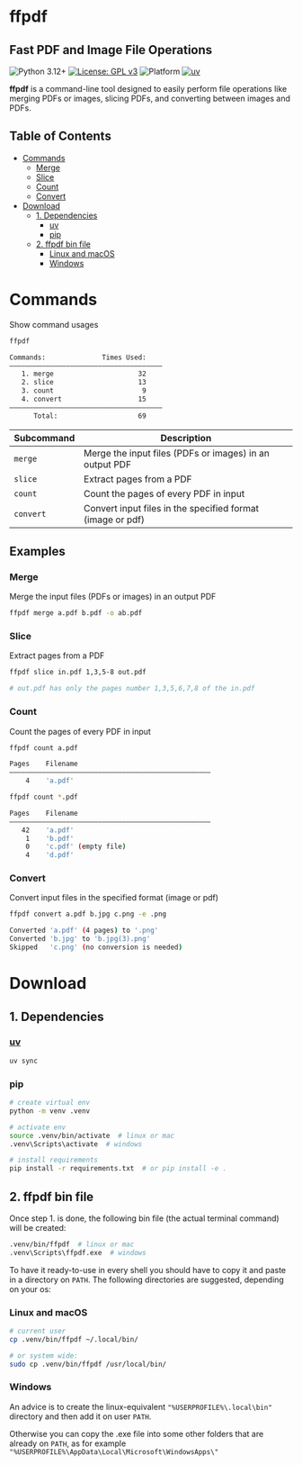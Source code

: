 # ffpdf
## Fast PDF and Image File Operations

<!-- Badges -->
![Python 3.12+](https://img.shields.io/badge/python-3.12+-blue) [![License: GPL v3](https://img.shields.io/badge/License-GPLv3-yellow.svg)](https://www.gnu.org/licenses/gpl-3.0) ![Platform](https://img.shields.io/badge/platform-Linux,%20Windows,%20macOS-green) [![uv](https://img.shields.io/endpoint?url=https://raw.githubusercontent.com/astral-sh/uv/main/assets/badge/v0.json)](https://github.com/astral-sh/uv)

**ffpdf** is a command-line tool designed to easily perform file operations like merging PDFs or images, slicing PDFs, and converting between images and PDFs.

## Table of Contents

- [Commands](#commands)
  - [Merge](#merge)
  - [Slice](#slice)
  - [Count](#count)
  - [Convert](#convert)
- [Download](#download)
  - [1. Dependencies](#1-dependencies)
    - [uv](#uv)
    - [pip](#pip)
  - [2. ffpdf bin file](#2-ffpdf-bin-file)
    - [Linux and macOS](#linux-and-macos)
    - [Windows](#windows)



# Commands
Show command usages
```sh
ffpdf

Commands:              Times Used:
——————————————————————————————————————
   1. merge                     32
   2. slice                     13
   3. count                      9
   4. convert                   15
——————————————————————————————————————
      Total:                    69
```


|Subcommand|Description|
|-|-|
|`merge`|Merge the input files (PDFs or images) in an output PDF|
|`slice`|Extract pages from a PDF|
|`count`|Count the pages of every PDF in input|
|`convert`|Convert input files in the specified format (image or pdf)|

## Examples
### Merge
Merge the input files (PDFs or images) in an output PDF
```sh
ffpdf merge a.pdf b.pdf -o ab.pdf
```
### Slice
Extract pages from a PDF
```sh
ffpdf slice in.pdf 1,3,5-8 out.pdf

# out.pdf has only the pages number 1,3,5,6,7,8 of the in.pdf
```

### Count
Count the pages of every PDF in input
```sh
ffpdf count a.pdf

Pages    Filename                   
——————————————————————————————————————————————————
    4    'a.pdf'                           
```

```sh
ffpdf count *.pdf

Pages    Filename                   
——————————————————————————————————————————————————
   42    'a.pdf'                                 
    1    'b.pdf'                                 
    0    'c.pdf' (empty file)
    4    'd.pdf'                                        
```
### Convert
Convert input files in the specified format (image or pdf)
```sh
ffpdf convert a.pdf b.jpg c.png -e .png

Converted 'a.pdf' (4 pages) to '.png'
Converted 'b.jpg' to 'b.jpg(3).png'
Skipped   'c.png' (no conversion is needed)
```


# Download
## 1. Dependencies
### [uv](https://github.com/astral-sh/uv)
```sh
uv sync
```

### pip
```sh
# create virtual env
python -m venv .venv

# activate env
source .venv/bin/activate  # linux or mac
.venv\Scripts\activate  # windows

# install requirements
pip install -r requirements.txt  # or pip install -e .
```

## 2. ffpdf bin file
Once step 1. is done, the following bin file (the actual terminal command) will be created:
```sh
.venv/bin/ffpdf  # linux or mac
.venv\Scripts\ffpdf.exe  # windows
```
To have it ready-to-use in every shell you should have to copy it and paste in a directory on `PATH`. The following directories are suggested, depending on your os:

### Linux and macOS
```sh
# current user
cp .venv/bin/ffpdf ~/.local/bin/

# or system wide:
sudo cp .venv/bin/ffpdf /usr/local/bin/
```

### Windows
An advice is to create the linux-equivalent `"%USERPROFILE%\.local\bin"` directory and then add it on user `PATH`.

Otherwise you can copy the .exe file into some other folders that are already on `PATH`, as for example `"%USERPROFILE%\AppData\Local\Microsoft\WindowsApps\"`
<!-- ```sh
# current user
copy .venv\Scripts\ffpdf.exe "%USERPROFILE%\AppData\Local\Microsoft\WindowsApps\"
``` -->